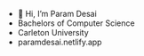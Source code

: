 - 👋 Hi, I’m Param Desai
- Bachelors of Computer Science
- Carleton University
- paramdesai.netlify.app

<!---
ParamDesai111/ParamDesai111 is a ✨ special ✨ repository because its `README.md` (this file) appears on your GitHub profile.
You can click the Preview link to take a look at your changes.
--->
